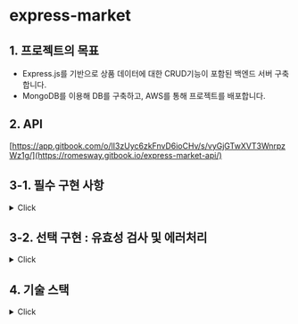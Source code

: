# express-market

## 1. 프로젝트의 목표

* Express.js를 기반으로 상품 데이터에 대한 CRUD기능이 포함된 백엔드 서버 구축합니다.
* MongoDB를 이용해 DB를 구축하고, AWS를 통해 프로젝트를 배포합니다.

## 2. API   

[https://app.gitbook.com/o/lI3zUyc6zkFnvD6ioCHv/s/vyGjGTwXVT3WnrpzWz1g/](https://romesway.gitbook.io/express-market-api/)

## 3-1. 필수 구현 사항
<details>
<summary>Click</summary>  

### 프로젝트 기본 세팅

- [x] `README.md` 파일을 생성하여 간략한 프로젝트의 설명 및 실행 방법을 작성합니다.
- [x] `.env` 파일을 이용해서 민감한 정보(DB 계정 정보 등)를 관리합니다.
- [x] `.gitignore` 파일을 생성하여 `.env` ,`node_modules` 등
불필요하거나 민감한 정보가 Github에 올라가지 않도록 설정합니다.
- [x] `.prettierrc` 파일을 생성하여 일정한 코드 형태를 유지할 수 있도록 설정합니다.
- [x] `package.json` 파일의 `scripts` 항목에 `dev` 라는 이름을 추가하여 nodemon을 이용해서 서버를 실행할 수 있도록 합니다.

### API

1. 상품 생성 API

- [x] 상품명, 상품 설명, 담당자, 비밀번호를 Request body(`req.body`)로 전달 받습니다.
는 전달 받지 않고, 자동으로 생성합니다.
- [x] 상품은 두 가지 상태, 판매 중(`FOR_SALE`)및 판매 완료(`SOLD_OUT`) 를 가질 수 있습니다.
- [x] 상품 등록 시 기본 상태는 판매 중(`FOR_SALE`) 입니다.
- [x] 생성 일시, 수정 일시를 자동으로 생성합니다.

2. 상품 목록 조회 API

- [x] 상품 ID, 상품명, 상품 설명, 담당자, 상품 상태, 생성 일시, 수정 일시 를 조회합니다.
- [x] 비밀번호를 포함하면 안됩니다.
- [x] 상품 목록은 생성 일시를 기준으로 내림차순(최신순) 정렬합니다.

3. 상품 상세 조회 API

- [x] 상품 ID를 Path Parameter(`req.params`)로 전달 받습니다.
- [x] 상품 ID, 상품명, 상품 설명, 담당자, 상품 상태, 생성 일시, 수정 일시 를 조회합니다.
- [x] 비밀번호를 포함하면 안됩니다.

4. 상품 수정 API

- [x] 상품 ID**를 **Path Parameter(`req.params`)로 전달 받습니다.
- [x] 상품명, 상품 설명, 담당자, 상품 상태, 비밀번호를 Request body(`req.body`)로 전달 받습니다.
- [x] 수정할 상품과 비밀번호 일치 여부를 확인한 후, 동일할 때만 상품이 수정되어야 합니다. 일치하지 않을 경우, “비밀번호가 일치하지 않습니다.”메세지를 반환합니다.

5. 상품 삭제 API

- [x] 상품 ID를 Path Parameter(`req.params`)로 전달 받습니다.
- [x] 비밀번호를 Request body(`req.body`)로 전달 받습니다.
- [x] 삭제할 상품과 비밀번호 일치 여부를 확인한 후, 동일할 때만 글이 삭제되어야 합니다. 일치하지 않을 경우, “비밀번호가 일치하지 않습니다.”메세지를 반환합니다.

### 테스트:
- [x] API Client를 이용하여 구현 한 모든 API가 정상 동작하는지 확인합니다.

### 배포
- [x] 1. AWS EC2 인스턴스에 프로젝트를 배포합니다.
- [x] 2. PM2를 이용해 터미널을 종료하더라도 서버가 실행될 수 있도록 설정합니다.
- [x] 3. Gabia 또는 AWS Route 53을 이용해 도메인 주소를 연결한다면 더욱 좋습니다!
- [x] 4. 배포된 IP 주소 또는 연결된 도메인 주소를 제출해주세요!
</details>

## 3-2. 선택 구현 : 유효성 검사 및 에러처리

<details>
<summary>Click</summary>  

1. 에러 처리 (에러 처리 미들웨어)

- [x] 상품 상세 조회, 수정, 삭제 시 상품이 없는 경우에는 “상품이 존재하지 않습니다.” 메세지를 반환합니다. 상품 목록 조회 시 상품이 없는 경우에는 빈 배열(`[]`)을 반환합니다.
- [x] 상품 생성 시 입력 받은 상품명이 기존에 등록 된 상품명과 동일한 경우에는 “이미 등록 된 상품입니다.” 메세지를 반환합니다.
- [X] 그 밖의 에러가 발생했을 때에는 “예상치 못한 에러가 발생했습니다. 관리자에게 문의해 주세요.” 메세지를 반환합니다.

2. 유효성 검증 (Joi)

- [x] 상품 생성 시 정보가 빠진 경우, “OOO을(를) 입력해 주세요.” 메시지를 반환합니다.
- [x] 상품 수정, 삭제 시 비밀번호가 없는 경우, “비밀번호를 입력해 주세요.” 메세지를 반환합니다.
- [x] 상품 수정 시 상품 상태에 `FOR_SALE`, `SOLD_OUT` 이 외의 다른 값이 입력된 경우, “상품 상태는 [FOR_SALE,SOLD_OUT] 중 하나여야 합니다.”*메세지를 반환합니다.   

</details>

## 4. 기술 스택

<details>
<summary>Click</summary>

1. 웹 프레임워크: Express.js

2. 패키지 매니저: yarn   

3. 모듈 시스템: ESM   

4. 데이터베이스: MongoDb Atlas   

5. ODM: mongoose

6. 배포: AWS Ec2 


</details>


